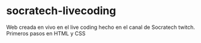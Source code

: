 # socratech-livecoding

Web creada en vivo en el live coding hecho en el canal de Socratech twitch.
Primeros pasos en HTML y CSS
